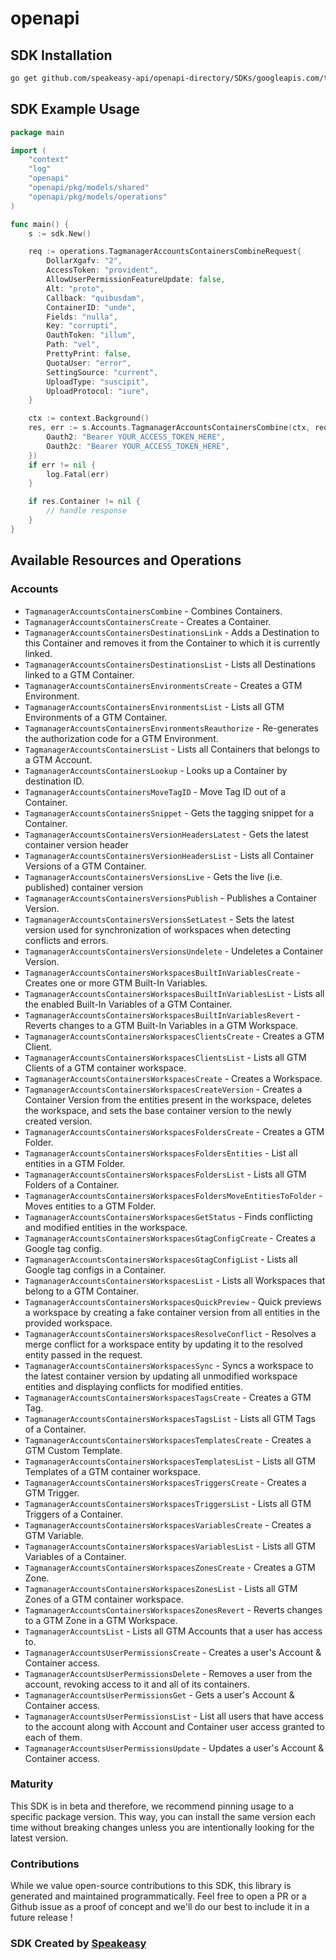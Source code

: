# openapi

<!-- Start SDK Installation -->
## SDK Installation

```bash
go get github.com/speakeasy-api/openapi-directory/SDKs/googleapis.com/tagmanager/v2/go
```
<!-- End SDK Installation -->

## SDK Example Usage
<!-- Start SDK Example Usage -->
```go
package main

import (
    "context"
    "log"
    "openapi"
    "openapi/pkg/models/shared"
    "openapi/pkg/models/operations"
)

func main() {
    s := sdk.New()

    req := operations.TagmanagerAccountsContainersCombineRequest{
        DollarXgafv: "2",
        AccessToken: "provident",
        AllowUserPermissionFeatureUpdate: false,
        Alt: "proto",
        Callback: "quibusdam",
        ContainerID: "unde",
        Fields: "nulla",
        Key: "corrupti",
        OauthToken: "illum",
        Path: "vel",
        PrettyPrint: false,
        QuotaUser: "error",
        SettingSource: "current",
        UploadType: "suscipit",
        UploadProtocol: "iure",
    }

    ctx := context.Background()
    res, err := s.Accounts.TagmanagerAccountsContainersCombine(ctx, req, operations.TagmanagerAccountsContainersCombineSecurity{
        Oauth2: "Bearer YOUR_ACCESS_TOKEN_HERE",
        Oauth2c: "Bearer YOUR_ACCESS_TOKEN_HERE",
    })
    if err != nil {
        log.Fatal(err)
    }

    if res.Container != nil {
        // handle response
    }
}
```
<!-- End SDK Example Usage -->

<!-- Start SDK Available Operations -->
## Available Resources and Operations


### Accounts

* `TagmanagerAccountsContainersCombine` - Combines Containers.
* `TagmanagerAccountsContainersCreate` - Creates a Container.
* `TagmanagerAccountsContainersDestinationsLink` - Adds a Destination to this Container and removes it from the Container to which it is currently linked.
* `TagmanagerAccountsContainersDestinationsList` - Lists all Destinations linked to a GTM Container.
* `TagmanagerAccountsContainersEnvironmentsCreate` - Creates a GTM Environment.
* `TagmanagerAccountsContainersEnvironmentsList` - Lists all GTM Environments of a GTM Container.
* `TagmanagerAccountsContainersEnvironmentsReauthorize` - Re-generates the authorization code for a GTM Environment.
* `TagmanagerAccountsContainersList` - Lists all Containers that belongs to a GTM Account.
* `TagmanagerAccountsContainersLookup` - Looks up a Container by destination ID.
* `TagmanagerAccountsContainersMoveTagID` - Move Tag ID out of a Container.
* `TagmanagerAccountsContainersSnippet` - Gets the tagging snippet for a Container.
* `TagmanagerAccountsContainersVersionHeadersLatest` - Gets the latest container version header
* `TagmanagerAccountsContainersVersionHeadersList` - Lists all Container Versions of a GTM Container.
* `TagmanagerAccountsContainersVersionsLive` - Gets the live (i.e. published) container version
* `TagmanagerAccountsContainersVersionsPublish` - Publishes a Container Version.
* `TagmanagerAccountsContainersVersionsSetLatest` - Sets the latest version used for synchronization of workspaces when detecting conflicts and errors.
* `TagmanagerAccountsContainersVersionsUndelete` - Undeletes a Container Version.
* `TagmanagerAccountsContainersWorkspacesBuiltInVariablesCreate` - Creates one or more GTM Built-In Variables.
* `TagmanagerAccountsContainersWorkspacesBuiltInVariablesList` - Lists all the enabled Built-In Variables of a GTM Container.
* `TagmanagerAccountsContainersWorkspacesBuiltInVariablesRevert` - Reverts changes to a GTM Built-In Variables in a GTM Workspace.
* `TagmanagerAccountsContainersWorkspacesClientsCreate` - Creates a GTM Client.
* `TagmanagerAccountsContainersWorkspacesClientsList` - Lists all GTM Clients of a GTM container workspace.
* `TagmanagerAccountsContainersWorkspacesCreate` - Creates a Workspace.
* `TagmanagerAccountsContainersWorkspacesCreateVersion` - Creates a Container Version from the entities present in the workspace, deletes the workspace, and sets the base container version to the newly created version.
* `TagmanagerAccountsContainersWorkspacesFoldersCreate` - Creates a GTM Folder.
* `TagmanagerAccountsContainersWorkspacesFoldersEntities` - List all entities in a GTM Folder.
* `TagmanagerAccountsContainersWorkspacesFoldersList` - Lists all GTM Folders of a Container.
* `TagmanagerAccountsContainersWorkspacesFoldersMoveEntitiesToFolder` - Moves entities to a GTM Folder.
* `TagmanagerAccountsContainersWorkspacesGetStatus` - Finds conflicting and modified entities in the workspace.
* `TagmanagerAccountsContainersWorkspacesGtagConfigCreate` - Creates a Google tag config.
* `TagmanagerAccountsContainersWorkspacesGtagConfigList` - Lists all Google tag configs in a Container.
* `TagmanagerAccountsContainersWorkspacesList` - Lists all Workspaces that belong to a GTM Container.
* `TagmanagerAccountsContainersWorkspacesQuickPreview` - Quick previews a workspace by creating a fake container version from all entities in the provided workspace.
* `TagmanagerAccountsContainersWorkspacesResolveConflict` - Resolves a merge conflict for a workspace entity by updating it to the resolved entity passed in the request.
* `TagmanagerAccountsContainersWorkspacesSync` - Syncs a workspace to the latest container version by updating all unmodified workspace entities and displaying conflicts for modified entities.
* `TagmanagerAccountsContainersWorkspacesTagsCreate` - Creates a GTM Tag.
* `TagmanagerAccountsContainersWorkspacesTagsList` - Lists all GTM Tags of a Container.
* `TagmanagerAccountsContainersWorkspacesTemplatesCreate` - Creates a GTM Custom Template.
* `TagmanagerAccountsContainersWorkspacesTemplatesList` - Lists all GTM Templates of a GTM container workspace.
* `TagmanagerAccountsContainersWorkspacesTriggersCreate` - Creates a GTM Trigger.
* `TagmanagerAccountsContainersWorkspacesTriggersList` - Lists all GTM Triggers of a Container.
* `TagmanagerAccountsContainersWorkspacesVariablesCreate` - Creates a GTM Variable.
* `TagmanagerAccountsContainersWorkspacesVariablesList` - Lists all GTM Variables of a Container.
* `TagmanagerAccountsContainersWorkspacesZonesCreate` - Creates a GTM Zone.
* `TagmanagerAccountsContainersWorkspacesZonesList` - Lists all GTM Zones of a GTM container workspace.
* `TagmanagerAccountsContainersWorkspacesZonesRevert` - Reverts changes to a GTM Zone in a GTM Workspace.
* `TagmanagerAccountsList` - Lists all GTM Accounts that a user has access to.
* `TagmanagerAccountsUserPermissionsCreate` - Creates a user's Account & Container access.
* `TagmanagerAccountsUserPermissionsDelete` - Removes a user from the account, revoking access to it and all of its containers.
* `TagmanagerAccountsUserPermissionsGet` - Gets a user's Account & Container access.
* `TagmanagerAccountsUserPermissionsList` - List all users that have access to the account along with Account and Container user access granted to each of them.
* `TagmanagerAccountsUserPermissionsUpdate` - Updates a user's Account & Container access.
<!-- End SDK Available Operations -->

### Maturity

This SDK is in beta and therefore, we recommend pinning usage to a specific package version.
This way, you can install the same version each time without breaking changes unless you are intentionally
looking for the latest version.

### Contributions

While we value open-source contributions to this SDK, this library is generated and maintained programmatically.
Feel free to open a PR or a Github issue as a proof of concept and we'll do our best to include it in a future release !

### SDK Created by [Speakeasy](https://docs.speakeasyapi.dev/docs/using-speakeasy/client-sdks)
